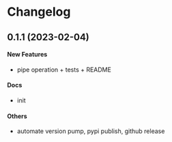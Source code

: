 # Changelog

## 0.1.1 (2023-02-04)

#### New Features

- pipe operation + tests + README

#### Docs

- init

#### Others

- automate version pump, pypi publish, github release
